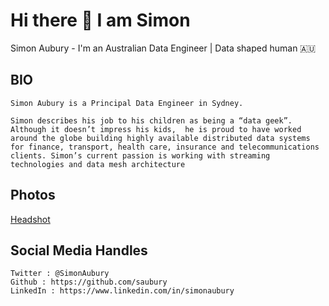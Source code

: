 
# Hi there 👋 I am Simon
Simon Aubury - I'm an Australian Data Engineer | Data shaped human 🇦🇺

## BIO

```
Simon Aubury is a Principal Data Engineer in Sydney.  

Simon describes his job to his children as being a “data geek”.  Although it doesn’t impress his kids,  he is proud to have worked around the globe building highly available distributed data systems for finance, transport, health care, insurance and telecommunications clients. Simon’s current passion is working with streaming technologies and data mesh architecture
```

## Photos

[Headshot](assets/simon-aubury.jpg)

## Social Media Handles

```
Twitter : @SimonAubury
Github : https://github.com/saubury
LinkedIn : https://www.linkedin.com/in/simonaubury
```

<!--
**saubury/saubury** is a ✨ _special_ ✨ repository because its `README.md` (this file) appears on your GitHub profile.

Here are some ideas to get you started:

- 🔭 I’m currently working on ...
- 🌱 I’m currently learning ...
- 👯 I’m looking to collaborate on ...
- 🤔 I’m looking for help with ...
- 💬 Ask me about ...
- 📫 How to reach me: ...
- 😄 Pronouns: ...
- ⚡ Fun fact: ...
-->

